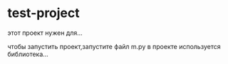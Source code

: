 # test-project
этот проект нужен для...

чтобы запустить проект,запустите файл m.py
в проекте используется библиотека...
